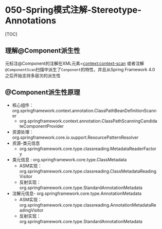 # 050-Spring模式注解-Stereotype-Annotations

[TOC]

## 理解@Component派生性

元标注@Component的注解在XML元素=<context:context-scan> 或者注解 `@ComponentScan`扫描中派生了`Conponent`的特性，并且从Spring Framework 4.0 之后开始支持多层次的派生性

## 

## @Component派生性原理

- 核心组件：org.springframework.context.annotation.ClassPathBeanDefinitionScanner
  - org.springframework.context.annotation.ClassPathScanningCandidateComponentProvider
- 资源处理：org.springframework.core.io.support.ResourcePatternResolver
- 资源-类元信息
  - org.springframework.core.type.classreading.MetadataReaderFactory
- 类元信息 : org.springframework.core.type.ClassMetadata
  - ASM实现：org.springframework.core.type.classreading.ClassMetadataReadingVisitor
  - 反射实现：org.springframework.core.type.StandardAnnotationMetadata
- 注解元信息- org.springframework.core.type.AnnotationMetadata
  - ASM实现：org.springframework.core.type.classreading.AnnotationMetadataReadingVisitor
  - 反射实现：org.springframework.core.type.StandardAnnotationMetadata